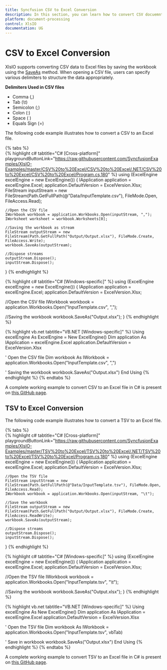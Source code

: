 ```yaml
---
title: Syncfusion CSV to Excel Conversion
description: In this section, you can learn how to convert CSV docuemnt to Excel document using Syncfusion Essential XlsIO.
platform: document-processing
control: XlsIO
documentation: UG
---
```


# CSV to Excel Conversion

XlsIO supports converting CSV data to Excel files by saving the workbook using the [SaveAs](https://help.syncfusion.com/cr/document-processing/Syncfusion.XlsIO.IWorkbook.html#Syncfusion_XlsIO_IWorkbook_SaveAs_System_IO_Stream_) method. When opening a CSV file, users can specify various delimiters to structure the data appropriately.

**Delimiters Used in CSV files**

* Comma (,)
* Tab (\t)
* Semicolon (;)
* Colon (:)
* Space ( )
* Equals Sign (=)

The following code example illustrates how to convert a CSV to an Excel file.

{% tabs %}  
{% highlight c# tabtitle="C# [Cross-platform]" playgroundButtonLink="https://raw.githubusercontent.com/SyncfusionExamples/XlsIO-Examples/master/CSV%20to%20Excel/CSV%20to%20Excel/.NET/CSV%20to%20Excel/CSV%20to%20Excel/Program.cs,180" %}
using (ExcelEngine excelEngine = new ExcelEngine())
{
	IApplication application = excelEngine.Excel;
	application.DefaultVersion = ExcelVersion.Xlsx;
	FileStream inputStream = new FileStream(Path.GetFullPath(@"Data/InputTemplate.csv"), FileMode.Open, FileAccess.Read);

	//Open the CSV file
	IWorkbook workbook = application.Workbooks.Open(inputStream, ",");
	IWorksheet worksheet = workbook.Worksheets[0];

	//Saving the workbook as stream
	FileStream outputStream = new FileStream(Path.GetFullPath("Output/Output.xlsx"), FileMode.Create, FileAccess.Write);
	workbook.SaveAs(outputStream);

	//Dispose streams
	outputStream.Dispose();
	inputStream.Dispose();
}
{% endhighlight %}

{% highlight c# tabtitle="C# [Windows-specific]" %}
using (ExcelEngine excelEngine = new ExcelEngine())
{
  IApplication application = excelEngine.Excel;
  application.DefaultVersion = ExcelVersion.Xlsx;

  //Open the CSV file
  IWorkbook workbook = application.Workbooks.Open("InputTemplate.csv", ",");

  //Saving the workbook 
  workbook.SaveAs("Output.xlsx");
}
{% endhighlight %}

{% highlight vb.net tabtitle="VB.NET [Windows-specific]" %}
Using excelEngine As ExcelEngine = New ExcelEngine()
  Dim application As IApplication = excelEngine.Excel
  application.DefaultVersion = ExcelVersion.Xlsx

  ' Open the CSV file
  Dim workbook As IWorkbook = application.Workbooks.Open("InputTemplate.csv", ",")

  ' Saving the workbook
  workbook.SaveAs("Output.xlsx")
End Using
{% endhighlight %}
{% endtabs %}  
 
A complete working example to convert CSV to an Excel file in C# is present on [this GitHub page](https://github.com/SyncfusionExamples/XlsIO-Examples/tree/master/CSV%20to%20Excel/CSV%20to%20Excel/.NET/CSV%20to%20Excel).

## TSV to Excel Conversion

The following code example illustrates how to convert a TSV to an Excel file.

{% tabs %}  
{% highlight c# tabtitle="C# [Cross-platform]" playgroundButtonLink="https://raw.githubusercontent.com/SyncfusionExamples/XlsIO-Examples/master/TSV%20to%20Excel/TSV%20to%20Excel/.NET/TSV%20to%20Excel/TSV%20to%20Excel/Program.cs,180" %}
using (ExcelEngine excelEngine = new ExcelEngine())
{
	IApplication application = excelEngine.Excel;
	application.DefaultVersion = ExcelVersion.Xlsx;

	//Open the TSV file
	FileStream inputStream = new FileStream(Path.GetFullPath(@"Data/InputTemplate.tsv"), FileMode.Open, FileAccess.Read);
	IWorkbook workbook = application.Workbooks.Open(inputStream, "\t");

	//Save the workbook
	FileStream outputStream = new FileStream(Path.GetFullPath("Output/Output.xlsx"), FileMode.Create, FileAccess.ReadWrite);
	workbook.SaveAs(outputStream);

	//Dispose streams
	outputStream.Dispose();
	inputStream.Dispose();
}
{% endhighlight %}

{% highlight c# tabtitle="C# [Windows-specific]" %}
using (ExcelEngine excelEngine = new ExcelEngine())
{
  IApplication application = excelEngine.Excel;
  application.DefaultVersion = ExcelVersion.Xlsx;

  //Open the TSV file
  IWorkbook workbook = application.Workbooks.Open("InputTemplate.tsv", "\t");

  //Saving the workbook 
  workbook.SaveAs("Output.xlsx");
}
{% endhighlight %}

{% highlight vb.net tabtitle="VB.NET [Windows-specific]" %}
Using excelEngine As New ExcelEngine()
  Dim application As IApplication = excelEngine.Excel
  application.DefaultVersion = ExcelVersion.Xlsx

  ' Open the TSV file
  Dim workbook As IWorkbook = application.Workbooks.Open("InputTemplate.tsv", vbTab)

  ' Save in workbook
  workbook.SaveAs("Output.xlsx")
End Using
{% endhighlight %}
{% endtabs %}  
 
A complete working example to convert TSV to an Excel file in C# is present on [this GitHub page](https://github.com/SyncfusionExamples/XlsIO-Examples/tree/master/TSV%20to%20Excel/TSV%20to%20Excel/.NET/TSV%20to%20Excel).